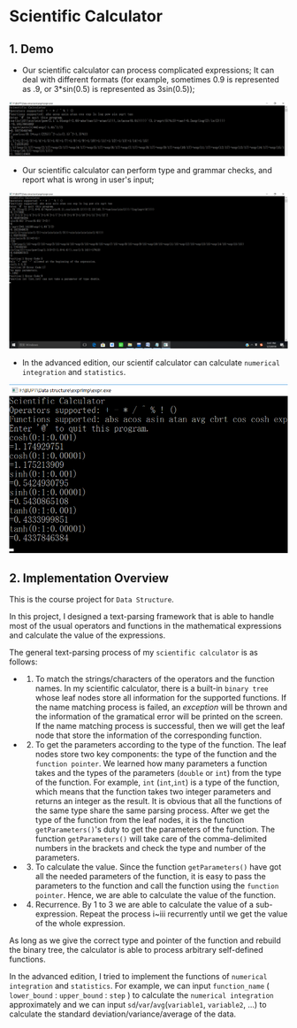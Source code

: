 # Scientific Calculator

## 1. Demo

- Our scientific calculator can process complicated expressions; It can deal with different formats (for example, sometimes 0.9 is represented as .9, or 3*sin(0.5) is represented as 3sin(0.5));

![](/demo/lNum.png)

- Our scientific calculator can perform type and grammar checks, and report what is wrong in user's input;

![](/demo/prog.png)

- In the advanced edition, our scientif calculator can calculate `numerical integration` and `statistics`.

![](/demo/integral.png)

## 2. Implementation Overview

This is the course project for `Data Structure`.

In this project, I designed a text-parsing framework that is able to handle most of the usual operators and functions in the mathematical expressions and calculate the value of the expressions.

The general text-parsing process of my `scientific calculator` is as follows:

- 1. To match the strings/characters of the operators and the function names.
In my scientific calculator, there is a built-in `binary tree` whose leaf nodes store all information for the supported functions. If the name matching process is failed, an _exception_ will be thrown and the information of the gramatical error will be printed on the screen. If the name matching process is successful, then we will get the leaf node that store the information of the corresponding function.

- 2. To get the parameters according to the type of the function.
The leaf nodes store two key components: the type of the function and the `function pointer`. We learned how many parameters a function takes and the types of the parameters (`double` or `int`) from the type of the function. For example, `int` (`int`,`int`) is a type of the function, which means that the function takes two integer parameters and returns an integer as the result. It is obvious that all the functions of the same type share the same parsing process. After we get the type of the function from the leaf nodes, it is the function `getParameters()`'s duty to get the parameters of the function. The function `getParameters()` will take care of the comma-delimited numbers in the brackets and check the type and number of the parameters.

- 3. To calculate the value. Since the function `getParameters()` have got all the needed parameters of the function, it is easy to pass the parameters to the function and call the function using the `function pointer`. Hence, we are able to calculate the value of the function.

- 4. Recurrence. By 1 to 3 we are able to calculate the value of a sub-expression. Repeat the process i~iii recurrently until we get the value of the whole expression.

As long as we give the correct type and pointer of the function and rebuild the binary tree, the calculator is able to process arbitrary self-defined functions.

In the advanced edition, I tried to implement the functions of `numerical integration` and `statistics`. For example, we can input `function_name` ( `lower_bound` : `upper_bound` : `step` ) to calculate the `numerical integration` approximately and we can input `sd`/`var`/`avg`(`variable1`, `variable2`, ...) to calculate the standard deviation/variance/average of the data.
